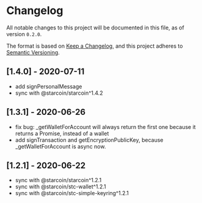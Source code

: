 # Changelog

All notable changes to this project will be documented in this file, as of version `0.2.0`.

The format is based on [Keep a Changelog](https://keepachangelog.com/en/1.0.0/),
and this project adheres to [Semantic Versioning](https://semver.org/spec/v2.0.0.html).

## [1.4.0] - 2020-07-11
- add signPersonalMessage
- sync with @starcoin/starcoin^1.4.2

## [1.3.1] - 2020-06-26
- fix bug: _getWalletForAccount will always return the first one because it returns a Promise, instead of a wallet
- add signTransaction and getEncryptionPublicKey, because _getWalletForAccount is async now.

## [1.2.1] - 2020-06-22
- sync with @starcoin/starcoin^1.2.1
- sync with @starcoin/stc-wallet^1.2.1
- sync with @starcoin/stc-simple-keyring^1.2.1
